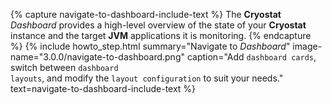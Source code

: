 {% capture navigate-to-dashboard-include-text %}
 The <b>Cryostat</b> <i>Dashboard</i> provides a high-level overview of the state of your <b>Cryostat</b> instance and the target <b>JVM</b> applications it is monitoring.
{% endcapture %}
{% include howto_step.html
  summary="Navigate to <i>Dashboard</i>"
  image-name="3.0.0/navigate-to-dashboard.png"
  caption="Add <code>dashboard cards</code>, switch between <code>dashboard layouts</code>, and modify the <code>layout configuration</code> to suit your needs."
  text=navigate-to-dashboard-include-text
%}
